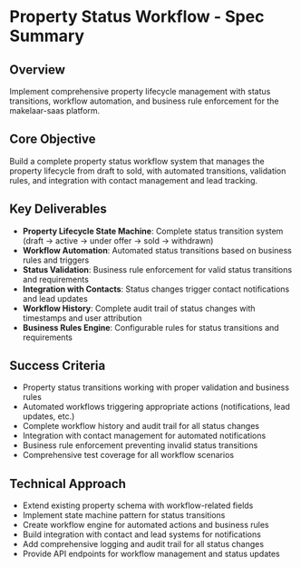 # Property Status Workflow - Spec Summary

## Overview
Implement comprehensive property lifecycle management with status transitions, workflow automation, and business rule enforcement for the makelaar-saas platform.

## Core Objective
Build a complete property status workflow system that manages the property lifecycle from draft to sold, with automated transitions, validation rules, and integration with contact management and lead tracking.

## Key Deliverables
- **Property Lifecycle State Machine**: Complete status transition system (draft → active → under offer → sold → withdrawn)
- **Workflow Automation**: Automated status transitions based on business rules and triggers
- **Status Validation**: Business rule enforcement for valid status transitions and requirements
- **Integration with Contacts**: Status changes trigger contact notifications and lead updates
- **Workflow History**: Complete audit trail of status changes with timestamps and user attribution
- **Business Rules Engine**: Configurable rules for status transitions and requirements

## Success Criteria
- Property status transitions working with proper validation and business rules
- Automated workflows triggering appropriate actions (notifications, lead updates, etc.)
- Complete workflow history and audit trail for all status changes
- Integration with contact management for automated notifications
- Business rule enforcement preventing invalid status transitions
- Comprehensive test coverage for all workflow scenarios

## Technical Approach
- Extend existing property schema with workflow-related fields
- Implement state machine pattern for status transitions
- Create workflow engine for automated actions and business rules
- Build integration with contact and lead systems for notifications
- Add comprehensive logging and audit trail for all status changes
- Provide API endpoints for workflow management and status updates